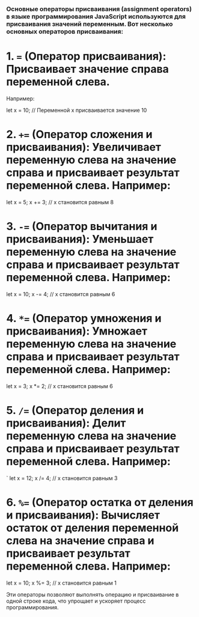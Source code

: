 ### Oсновные операторы присваивания (assignment operators) в языке программирования JavaScript используются для присваивания значений переменным. Вот несколько основных операторов присваивания:

# 1. `=` (Оператор присваивания): Присваивает значение справа переменной слева. 
Например:
 
   let x = 10; // Переменной x присваивается значение 10
   

# 2. `+=` (Оператор сложения и присваивания): Увеличивает переменную слева на значение справа и присваивает результат переменной слева. Например:
 
   let x = 5;
   x += 3; // x становится равным 8
 

# 3. `-=` (Оператор вычитания и присваивания): Уменьшает переменную слева на значение справа и присваивает результат переменной слева. Например:
  
   let x = 10;
   x -= 4; // x становится равным 6
 

# 4. `*=` (Оператор умножения и присваивания): Умножает переменную слева на значение справа и присваивает результат переменной слева. Например:
  
   let x = 3;
   x *= 2; // x становится равным 6
 

# 5. `/=` (Оператор деления и присваивания): Делит переменную слева на значение справа и присваивает результат переменной слева. Например:
   `
   let x = 12;
   x /= 4; // x становится равным 3
 
# 6. `%=` (Оператор остатка от деления и присваивания): Вычисляет остаток от деления переменной слева на значение справа и присваивает результат переменной слева. Например:
   
   let x = 10;
   x %= 3; // x становится равным 1
   

Эти операторы позволяют выполнять операцию и присваивание в одной строке кода, что упрощает и ускоряет процесс программирования.